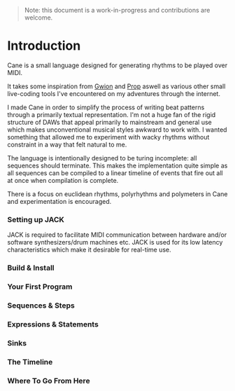 > Note: this document is a work-in-progress and
> contributions are welcome.

# Introduction
Cane is a small language designed for generating rhythms
to be played over MIDI.

It takes some inspiration from
[Gwion](https://github.com/Gwion/Gwion) and
[Prop](https://paulbatchelor.github.io/proj/prop.html)
aswell as various other small live-coding tools I've
encountered on my adventures through the internet.

I made Cane in order to simplify the process of writing
beat patterns through a primarily textual representation.
I'm not a huge fan of the rigid structure of DAWs that
appeal primarily to mainstream and general use which makes
unconventional musical styles awkward to work with.
I wanted something that allowed me to experiment with
wacky rhythms without constraint in a way that felt
natural to me.

The language is intentionally designed to be turing
incomplete: all sequences should terminate. This
makes the implementation quite simple as all sequences
can be compiled to a linear timeline of events that fire
out all at once when compilation is complete.

There is a focus on euclidean rhythms, polyrhythms and
polymeters in Cane and experimentation is encouraged.

### Setting up JACK
JACK is required to facilitate MIDI communication between
hardware and/or software synthesizers/drum machines etc.
JACK is used for its low latency characteristics which
make it desirable for real-time use.

### Build & Install

### Your First Program

### Sequences & Steps

### Expressions & Statements

### Sinks

### The Timeline

### Where To Go From Here
